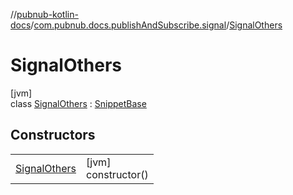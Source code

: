 //[pubnub-kotlin-docs](../../../index.md)/[com.pubnub.docs.publishAndSubscribe.signal](../index.md)/[SignalOthers](index.md)

# SignalOthers

[jvm]\
class [SignalOthers](index.md) : [SnippetBase](../../com.pubnub.docs/-snippet-base/index.md)

## Constructors

| | |
|---|---|
| [SignalOthers](-signal-others.md) | [jvm]<br>constructor() |
